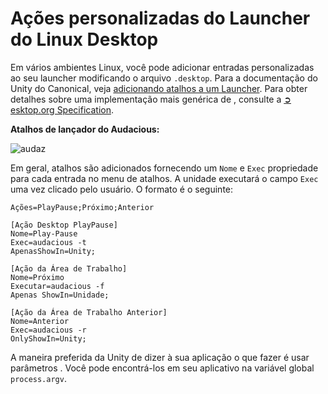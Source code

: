 # Ações personalizadas do Launcher do Linux Desktop

Em vários ambientes Linux, você pode adicionar entradas personalizadas ao seu launcher modificando o arquivo `.desktop`. Para a documentação do Unity do Canonical, veja [adicionando atalhos a um Launcher](https://help.ubuntu.com/community/UnityLaunchersAndDesktopFiles#Adding_shortcuts_to_a_launcher). Para obter detalhes sobre uma implementação mais genérica de , consulte a [➲ esktop.org Specification](https://specifications.freedesktop.org/desktop-entry-spec/1.1/ar01s11.html).

__Atalhos de lançador do Audacious:__

![audaz](https://help.ubuntu.com/community/UnityLaunchersAndDesktopFiles?action=AttachFile&do=get&target=shortcuts.png)

Em geral, atalhos são adicionados fornecendo um `Nome` e `Exec` propriedade para cada entrada no menu de atalhos. A unidade executará o campo `Exec` uma vez clicado pelo usuário. O formato é o seguinte:

```plaintext
Ações=PlayPause;Próximo;Anterior

[Ação Desktop PlayPause]
Nome=Play-Pause
Exec=audacious -t
ApenasShowIn=Unity;

[Ação da Área de Trabalho]
Nome=Próximo
Executar=audacious -f
Apenas ShowIn=Unidade;

[Ação da Área de Trabalho Anterior]
Nome=Anterior
Exec=audacious -r
OnlyShowIn=Unity;
```

A maneira preferida da Unity de dizer à sua aplicação o que fazer é usar parâmetros . Você pode encontrá-los em seu aplicativo na variável global `process.argv`.
